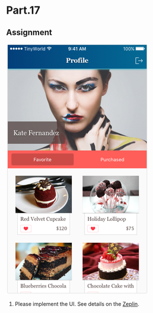 # Part.17

## Assignment

![Controller/Profile/Normal/Favorite Without Tab Bar](../../../resources/images/controller/profile/normal/favorite-without-tab-bar.png)

1. Please implement the UI. See details on the [Zeplin](https://zpl.io/bzYXEeG).